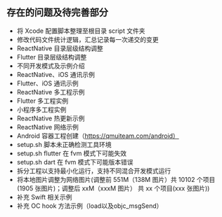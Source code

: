 ## 存在的问题及待完善部分

* 将 Xcode 配置脚本整理至根目录 script 文件夹
* 修改代码文件统计逻辑，汇总记录每一次递交的变更
* ReactNative 目录层级结构调整
* Flutter 目录层级结构调整
* 不同开发模式及示例介绍
* ReactNative、iOS 通讯示例
* Flutter、iOS 通讯示例
* ReactNative 多工程示例
* Flutter 多工程实例
* 小程序多工程实例
* ReactNative 热更新示例
* ReactNative 网络示例
* Android 容器工程创建（https://qmuiteam.com/android）
* setup.sh 脚本未正确检测工具环境
* setup.sh flutter 在 fvm 模式下可能失效
* setup.sh dart 在 fvm 模式下可能版本错误
* 拆分工程以支持最小化运行，支持不同混合开发模式运行
* 将本地图片调整为网络图片(调整前 551M（138M 图片）共 10102 个项目(1905 张图片)；调整后 xxM（xxxM 图片） 共 xx 个项目(xxx 张图片))
* 补充 Swift 相关示例
* 补充 OC hook 方法示例（load以及objc_msgSend）
